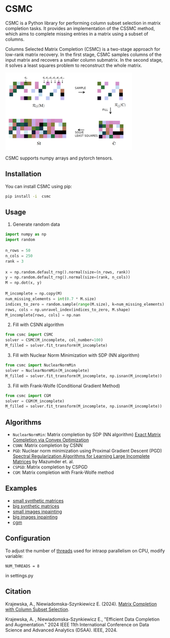 # CSMC 

CSMC is a Python library for performing column subset selection in matrix completion tasks. It provides an implementation of the CSSMC method, which aims to complete missing entries in a matrix using a subset of columns.

Columns Selected Matrix Completion (CSMC) is a two-stage approach for low-rank matrix recovery. In the first stage, CSMC samples columns of the input matrix  and recovers a smaller column submatrix.
In the second stage, it solves a least squares problem to reconstruct the whole matrix.

<img src="resources/CSMC.png" alt="Alt text" width="400px" />

CSMC supports numpy arrays and pytorch tensors.

## Installation

You can install CSMC using pip:

```bash
pip install -i  csmc
```

## Usage
1. Generate random data
```python
import numpy as np
import random 

n_rows = 50
n_cols = 250
rank = 3

x = np.random.default_rng().normal(size=(n_rows, rank)) 
y = np.random.default_rng().normal(size=(rank, n_cols)) 
M = np.dot(x, y)

M_incomplete = np.copy(M)
num_missing_elements = int(0.7 * M.size)
indices_to_zero = random.sample(range(M.size), k=num_missing_elements)
rows, cols = np.unravel_index(indices_to_zero, M.shape)
M_incomplete[rows, cols] = np.nan
```

2. Fill with CSNN algorithm
```python
from csmc import CSMC
solver = CSMC(M_incomplete, col_number=100)
M_filled = solver.fit_transform(M_incomplete)
```

3. Fill with Nuclear Norm Minimization with SDP (NN algorithm)

```python
from csmc import NuclearNormMin
solver = NuclearNormMin(M_incomplete)
M_filled = solver.fit_transform(M_incomplete, np.isnan(M_incomplete))
```

3. Fill with Frank-Wolfe (Conditional Gradient Method)

```python
from csmc import CGM
solver = CGM(M_incomplete)
M_filled = solver.fit_transform(M_incomplete, np.isnan(M_incomplete))
```

## Algorithms
* `NuclearNormMin`: Matrix completion by SDP (NN algorithm) [Exact Matrix Completion via Convex Optimization](http://statweb.stanford.edu/~candes/papers/MatrixCompletion.pdf)
* `CSNN`: Matrix completion by CSNN
* `PGD`: Nuclear norm minimization using Proximal Gradient Descent (PGD)  [Spectral Regularization Algorithms for Learning Large Incomplete Matrices](http://web.stanford.edu/~hastie/Papers/mazumder10a.pdf) by Mazumder et. al.
* `CSPGD`: Matrix completion by CSPGD
* `CGM`: Matrix completion with Frank-Wolfe method

## Examples

* [small synthetic matrices](examples/synthetic.ipynb)
* [big synthetic matrices](examples/synthetic_tensor.ipynb)
* [small images inpainting](examples/images.ipynb)
* [big images inpainting](examples/images.ipynb)
* [cgm](examples/synthetic_cgm.ipynb)
## Configuration

To adjust the number of [threads](https://pytorch.org/docs/stable/generated/torch.set_num_threads.html) used for intraop parallelism on CPU, modify variable: 

```
NUM_THREADS = 8
```
in settings.py


## Citation

Krajewska, A., Niewiadomska-Szynkiewicz E. (2024). [Matrix Completion with Column Subset Selection](https://doi.org/10.48550/arXiv.2403.01919).

Krajewska, A. , Niewiadomska-Szynkiewicz E., "Efficient Data Completion and Augmentation." 2024 IEEE 11th International Conference on Data Science and Advanced Analytics (DSAA). IEEE, 2024.
